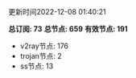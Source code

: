 更新时间2022-12-08 01:40:21

**总订阅: 73**
**总节点: 659**
**有效节点: 191**
- v2ray节点: 176
- trojan节点: 2
- ss节点: 13
